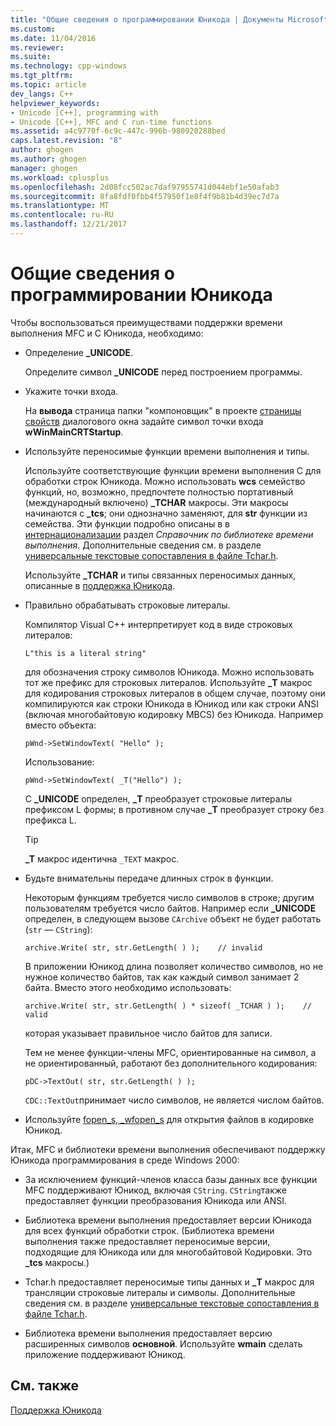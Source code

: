 ```yaml
---
title: "Общие сведения о программировании Юникода | Документы Microsoft"
ms.custom: 
ms.date: 11/04/2016
ms.reviewer: 
ms.suite: 
ms.technology: cpp-windows
ms.tgt_pltfrm: 
ms.topic: article
dev_langs: C++
helpviewer_keywords:
- Unicode [C++], programming with
- Unicode [C++], MFC and C run-time functions
ms.assetid: a4c9770f-6c9c-447c-996b-980920288bed
caps.latest.revision: "8"
author: ghogen
ms.author: ghogen
manager: ghogen
ms.workload: cplusplus
ms.openlocfilehash: 2d08fcc502ac7daf97955741d044ebf1e50afab3
ms.sourcegitcommit: 8fa8fdf0fbb4f57950f1e8f4f9b81b4d39ec7d7a
ms.translationtype: MT
ms.contentlocale: ru-RU
ms.lasthandoff: 12/21/2017
---
```

# <a name="unicode-programming-summary"></a>Общие сведения о программировании Юникода
Чтобы воспользоваться преимуществами поддержки времени выполнения MFC и C Юникода, необходимо:  
  
-   Определение **_UNICODE**.  
  
     Определите символ **_UNICODE** перед построением программы.  
  
-   Укажите точки входа.  
  
     На **вывода** страница папки "компоновщик" в проекте [страницы свойств](../ide/property-pages-visual-cpp.md) диалогового окна задайте символ точки входа **wWinMainCRTStartup**.  
  
-   Используйте переносимые функции времени выполнения и типы.  
  
     Используйте соответствующие функции времени выполнения C для обработки строк Юникода. Можно использовать **wcs** семейство функций, но, возможно, предпочтете полностью портативный (международный включено) **_TCHAR** макросы. Эти макросы начинаются с **_tcs**; они однозначно заменяют, для **str** функции из семейства. Эти функции подробно описаны в в [интернационализации](../c-runtime-library/internationalization.md) раздел *Справочник по библиотеке времени выполнения*. Дополнительные сведения см. в разделе [универсальные текстовые сопоставления в файле Tchar.h](../text/generic-text-mappings-in-tchar-h.md).  
  
     Используйте **_TCHAR** и типы связанных переносимых данных, описанные в [поддержка Юникода](../text/support-for-unicode.md).  
  
-   Правильно обрабатывать строковые литералы.  
  
     Компилятор Visual C++ интерпретирует код в виде строковых литералов:  
  
    ```  
    L"this is a literal string"  
    ```  
  
     для обозначения строку символов Юникода. Можно использовать тот же префикс для строковых литералов. Используйте **_T** макрос для кодирования строковых литералов в общем случае, поэтому они компилируются как строки Юникода в Юникод или как строки ANSI (включая многобайтовую кодировку MBCS) без Юникода. Например вместо объекта:  
  
    ```  
    pWnd->SetWindowText( "Hello" );  
    ```  
  
     Использование:  
  
    ```  
    pWnd->SetWindowText( _T("Hello") );  
    ```  
  
     С **_UNICODE** определен, **_T** преобразует строковые литералы префиксом L формы; в противном случае **_T** преобразует строку без префикса L.  
  
    > [!TIP]
    >  **_T** макрос идентична `_TEXT` макрос.  
  
-   Будьте внимательны передаче длинных строк в функции.  
  
     Некоторым функциям требуется число символов в строке; другим пользователям требуется число байтов. Например если **_UNICODE** определен, в следующем вызове `CArchive` объект не будет работать (`str` — `CString`):  
  
    ```  
    archive.Write( str, str.GetLength( ) );    // invalid  
    ```  
  
     В приложении Юникод длина позволяет количество символов, но не нужное количество байтов, так как каждый символ занимает 2 байта. Вместо этого необходимо использовать:  
  
    ```  
    archive.Write( str, str.GetLength( ) * sizeof( _TCHAR ) );    // valid  
    ```  
  
     которая указывает правильное число байтов для записи.  
  
     Тем не менее функции-члены MFC, ориентированные на символ, а не ориентированный, работают без дополнительного кодирования:  
  
    ```  
    pDC->TextOut( str, str.GetLength( ) );  
    ```  
  
     `CDC::TextOut`принимает число символов, не является числом байтов.  
  
-   Используйте [fopen_s, _wfopen_s](../c-runtime-library/reference/fopen-s-wfopen-s.md) для открытия файлов в кодировке Юникод.  
  
 Итак, MFC и библиотеки времени выполнения обеспечивают поддержку Юникода программирования в среде Windows 2000:  
  
-   За исключением функций-членов класса базы данных все функции MFC поддерживают Юникод, включая `CString`. `CString`также предоставляет функции преобразования Юникода или ANSI.  
  
-   Библиотека времени выполнения предоставляет версии Юникода для всех функций обработки строк. (Библиотека времени выполнения также предоставляет переносимые версии, подходящие для Юникода или для многобайтовой Кодировки. Это **_tcs** макросы.)  
  
-   Tchar.h предоставляет переносимые типы данных и **_T** макрос для трансляции строковые литералы и символы. Дополнительные сведения см. в разделе [универсальные текстовые сопоставления в файле Tchar.h](../text/generic-text-mappings-in-tchar-h.md).  
  
-   Библиотека времени выполнения предоставляет версию расширенных символов **основной**. Используйте **wmain** сделать приложение поддерживают Юникод.  
  
## <a name="see-also"></a>См. также  
 [Поддержка Юникода](../text/support-for-unicode.md)